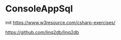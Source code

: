 # ConsoleAppSql
init
https://www.w3resource.com/csharp-exercises/

https://github.com/linq2db/linq2db
